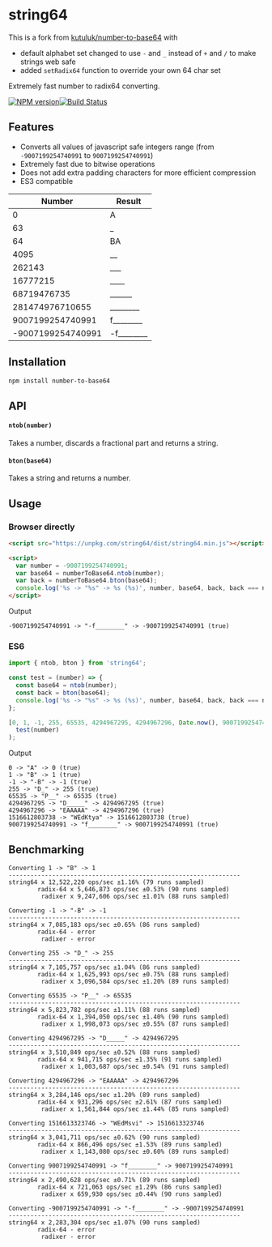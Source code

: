 
# string64
This is a fork from [kutuluk/number-to-base64](https://github.com/kutuluk/number-to-base64) with 
- default alphabet set changed to use `-` and `_` instead of `+` and `/` to make strings web safe
- added `setRadix64` function to override your own 64 char set

Extremely fast number to radix64 converting.

[![NPM version](https://img.shields.io/npm/v/string64.svg?style=flat-square)](https://www.npmjs.com/package/string64)[![Build Status](https://img.shields.io/travis/kwalski/string64/master.svg?style=flat-square)](https://travis-ci.org/kwalski/string64)

## Features

- Converts all values of javascript safe integers range (from `-9007199254740991` to `9007199254740991`)
- Extremely fast due to bitwise operations
- Does not add extra padding characters for more efficient compression
- ES3 compatible

Number           | Result
-----------------|------------
0                | A
63               | _
64               | BA
4095             | __
262143           | ___
16777215         | ____
68719476735      | ______
281474976710655  | ________
9007199254740991 | f________
-9007199254740991| -f________

## Installation

```sh
npm install number-to-base64
```

## API

#### `ntob(number)`
Takes a number, discards a fractional part and returns a string.

#### `bton(base64)`
Takes a string and returns a number.


## Usage

### Browser directly
```html
<script src="https://unpkg.com/string64/dist/string64.min.js"></script>

<script>
  var number = -9007199254740991;
  var base64 = numberToBase64.ntob(number);
  var back = numberToBase64.bton(base64);
  console.log('%s -> "%s" -> %s (%s)', number, base64, back, back === number);
</script>
```

Output
```
-9007199254740991 -> "-f________" -> -9007199254740991 (true)
```

### ES6
```javascript
import { ntob, bton } from 'string64';

const test = (number) => {
  const base64 = ntob(number);
  const back = bton(base64);
  console.log('%s -> "%s" -> %s (%s)', number, base64, back, back === number);
};

[0, 1, -1, 255, 65535, 4294967295, 4294967296, Date.now(), 9007199254740991].forEach(number =>
  test(number)
);
```

Output
```
0 -> "A" -> 0 (true)
1 -> "B" -> 1 (true)
-1 -> "-B" -> -1 (true)
255 -> "D_" -> 255 (true)
65535 -> "P__" -> 65535 (true)
4294967295 -> "D_____" -> 4294967295 (true)
4294967296 -> "EAAAAA" -> 4294967296 (true)
1516612803738 -> "WEdKtya" -> 1516612803738 (true)
9007199254740991 -> "f________" -> 9007199254740991 (true)
```

## Benchmarking

```
Converting 1 -> "B" -> 1
----------------------------------------------------------------
string64 x 12,522,220 ops/sec ±1.16% (79 runs sampled)
        radix-64 x 5,646,873 ops/sec ±0.53% (90 runs sampled)
         radixer x 9,247,606 ops/sec ±1.01% (88 runs sampled)

Converting -1 -> "-B" -> -1
----------------------------------------------------------------
string64 x 7,085,183 ops/sec ±0.65% (86 runs sampled)
        radix-64 - error
         radixer - error

Converting 255 -> "D_" -> 255
----------------------------------------------------------------
string64 x 7,105,757 ops/sec ±1.04% (86 runs sampled)
        radix-64 x 1,625,993 ops/sec ±0.75% (88 runs sampled)
         radixer x 3,096,584 ops/sec ±1.20% (89 runs sampled)

Converting 65535 -> "P__" -> 65535
----------------------------------------------------------------
string64 x 5,823,782 ops/sec ±1.11% (88 runs sampled)
        radix-64 x 1,394,050 ops/sec ±1.40% (90 runs sampled)
         radixer x 1,998,073 ops/sec ±0.55% (87 runs sampled)

Converting 4294967295 -> "D_____" -> 4294967295
----------------------------------------------------------------
string64 x 3,510,849 ops/sec ±0.52% (88 runs sampled)
        radix-64 x 941,715 ops/sec ±1.35% (91 runs sampled)
         radixer x 1,003,687 ops/sec ±0.54% (91 runs sampled)

Converting 4294967296 -> "EAAAAA" -> 4294967296
----------------------------------------------------------------
string64 x 3,284,146 ops/sec ±1.20% (89 runs sampled)
        radix-64 x 931,296 ops/sec ±2.61% (87 runs sampled)
         radixer x 1,561,844 ops/sec ±1.44% (85 runs sampled)

Converting 1516613323746 -> "WEdMsvi" -> 1516613323746
----------------------------------------------------------------
string64 x 3,041,711 ops/sec ±0.62% (90 runs sampled)
        radix-64 x 866,496 ops/sec ±1.53% (89 runs sampled)
         radixer x 1,143,080 ops/sec ±0.60% (89 runs sampled)

Converting 9007199254740991 -> "f________" -> 9007199254740991
----------------------------------------------------------------
string64 x 2,490,628 ops/sec ±0.71% (89 runs sampled)
        radix-64 x 721,063 ops/sec ±1.29% (86 runs sampled)
         radixer x 659,930 ops/sec ±0.44% (90 runs sampled)

Converting -9007199254740991 -> "-f________" -> -9007199254740991
----------------------------------------------------------------
string64 x 2,283,304 ops/sec ±1.07% (90 runs sampled)
        radix-64 - error
         radixer - error
```
